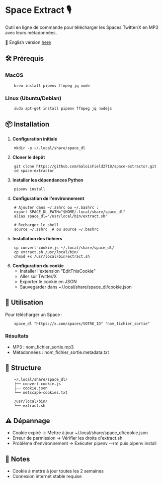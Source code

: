 # Space Extract 🎙️

Outil en ligne de commande pour télécharger les Spaces Twitter/X en MP3 avec leurs métadonnées.

🏴󠁧󠁢󠁥󠁮󠁧󠁿 English version [here](README_en.md)

## 🛠️ Prérequis

### MacOS
```
    brew install pipenv ffmpeg jq node
```

### Linux (Ubuntu/Debian)
```
    sudo apt-get install pipenv ffmpeg jq nodejs
```

## 📦 Installation

1. **Configuration initiale**
```
    mkdir -p ~/.local/share/space_dl
```

2. **Cloner le dépôt**
```
    git clone https://github.com/GaloisField2718/space-extractor.git
    cd space-extractor
```

3. **Installer les dépendances Python**
```
    pipenv install
```

4. **Configuration de l'environnement**
```
    # Ajouter dans ~/.zshrc ou ~/.bashrc :
    export SPACE_DL_PATH="$HOME/.local/share/space_dl"
    alias space_dl='/usr/local/bin/extract.sh'
    
    # Recharger le shell
    source ~/.zshrc  # ou source ~/.bashrc
```

5. **Installation des fichiers**
```
    cp convert-cookie.js ~/.local/share/space_dl/
    cp extract.sh /usr/local/bin/
    chmod +x /usr/local/bin/extract.sh
```

6. **Configuration du cookie**
    - Installer l'extension "EditThisCookie"
    - Aller sur Twitter/X
    - Exporter le cookie en JSON
    - Sauvegarder dans ~/.local/share/space_dl/cookie.json

## 🚀 Utilisation

Pour télécharger un Space :
```
    space_dl "https://x.com/spaces/VOTRE_ID" "nom_fichier_sortie"
```

### Résultats
- MP3 : nom_fichier_sortie.mp3
- Métadonnées : nom_fichier_sortie.metadata.txt

## 📁 Structure
```
    ~/.local/share/space_dl/
    ├── convert-cookie.js
    ├── cookie.json
    └── netscape-cookies.txt

    /usr/local/bin/
    └── extract.sh
```

## ⚠️ Dépannage

- Cookie expiré → Mettre à jour ~/.local/share/space_dl/cookie.json
- Erreur de permission → Vérifier les droits d'extract.sh
- Problème d'environnement → Exécuter pipenv --rm puis pipenv install

## 📝 Notes
- Cookie à mettre à jour toutes les 2 semaines
- Connexion internet stable requise